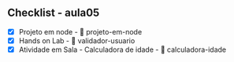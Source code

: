 ## Checklist - aula05

- [x] Projeto em node - :open_file_folder: projeto-em-node
- [x] Hands on Lab - :open_file_folder: validador-usuario
- [x] Atividade em Sala - Calculadora de idade - :open_file_folder: calculadora-idade
